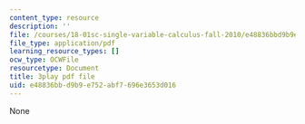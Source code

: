 ```yaml
---
content_type: resource
description: ''
file: /courses/18-01sc-single-variable-calculus-fall-2010/e48836bbd9b9e752abf7696e3653d016_Nv3C7q88MqA.pdf
file_type: application/pdf
learning_resource_types: []
ocw_type: OCWFile
resourcetype: Document
title: 3play pdf file
uid: e48836bb-d9b9-e752-abf7-696e3653d016
---
```

None

